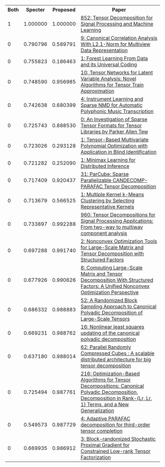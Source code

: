 <html><table><tr>
<th>Both</th>
<th>Specter</th>
<th>Proposed</th>
<th>Paper</th>
</tr>
<tr>
<td>1</td>
<td>1.000000</td>
<td>1.000000</td>
<td><a href="https://www.semanticscholar.org/paper/eed9fa4483cab37eacd59db0fac4b1441431ee85">852: Tensor Decomposition for Signal Processing and Machine Learning</a></td>
</tr>
<tr>
<td>0</td>
<td>0.790796</td>
<td>0.589791</td>
<td><a href="https://www.semanticscholar.org/paper/1848b6537c001b5d9a29509ea9dea3909950f850">9: Canonical Correlation Analysis With L2,1-Norm for Multiview Data Representation</a></td>
</tr>
<tr>
<td>0</td>
<td>0.755823</td>
<td>0.186463</td>
<td><a href="https://www.semanticscholar.org/paper/cb67e965659c25954d4c9e1093859afb97296984">1: Forest Learning From Data and its Universal Coding</a></td>
</tr>
<tr>
<td>0</td>
<td>0.748590</td>
<td>0.956985</td>
<td><a href="https://www.semanticscholar.org/paper/da30a6d2b8fe5767ed7d3977ed927a2bd1d2e0e4">10: Tensor Networks for Latent Variable Analysis: Novel Algorithms for Tensor Train Approximation</a></td>
</tr>
<tr>
<td>0</td>
<td>0.742638</td>
<td>0.680399</td>
<td><a href="https://www.semanticscholar.org/paper/21c380b5481814fd0a9608e9f6afbb03e9d6aee8">4: Instrument Learning and Sparse NMD for Automatic Polyphonic Music Transcription</a></td>
</tr>
<tr>
<td>0</td>
<td>0.725743</td>
<td>0.888530</td>
<td><a href="https://www.semanticscholar.org/paper/048edbb8f73a5ddee4891922d5c2bef61656e429">0: An Investigation of Sparse Tensor Formats for Tensor Libraries by Parker Allen Tew</a></td>
</tr>
<tr>
<td>0</td>
<td>0.723026</td>
<td>0.293128</td>
<td><a href="https://www.semanticscholar.org/paper/c34b4cc39282e53e8cd8b21a9d7773ded8abba01">1: Tensor-Based Multivariate Polynomial Optimization with Application in Blind Identification</a></td>
</tr>
<tr>
<td>0</td>
<td>0.721282</td>
<td>0.252090</td>
<td><a href="https://www.semanticscholar.org/paper/9c55e7c8d91da95c6c2376bff113046b55a4672d">1: Minimax Learning for Distributed Inference</a></td>
</tr>
<tr>
<td>0</td>
<td>0.717409</td>
<td>0.920437</td>
<td><a href="https://www.semanticscholar.org/paper/3c9d7f13cf54105dae995ed53df87479818cbebc">31: ParCube: Sparse Parallelizable CANDECOMP-PARAFAC Tensor Decomposition</a></td>
</tr>
<tr>
<td>0</td>
<td>0.713679</td>
<td>0.566525</td>
<td><a href="https://www.semanticscholar.org/paper/fd4c42ed5d69bfc35c1d9f64830d99b3f1ba7cac">1: Multiple Kernel k-Means Clustering by Selecting Representative Kernels</a></td>
</tr>
<tr>
<td>0</td>
<td>0.733897</td>
<td>0.992288</td>
<td><a href="https://www.semanticscholar.org/paper/b62e8bdef1af2d4d4dd6b659a49def5b185ab8cd">960: Tensor Decompositions for Signal Processing Applications: From two-way to multiway component analysis</a></td>
</tr>
<tr>
<td>0</td>
<td>0.697288</td>
<td>0.991740</td>
<td><a href="https://www.semanticscholar.org/paper/a0265baf13a71d3bca7da9de745a4f787b66a31c">2: Nonconvex Optimization Tools for Large-Scale Matrix and Tensor Decomposition with Structured Factors</a></td>
</tr>
<tr>
<td>0</td>
<td>0.677926</td>
<td>0.990626</td>
<td><a href="https://www.semanticscholar.org/paper/31bd7f84063f827b3b341336d472a21b63e9396b">8: Computing Large-Scale Matrix and Tensor Decomposition With Structured Factors: A Unified Nonconvex Optimization Perspective</a></td>
</tr>
<tr>
<td>0</td>
<td>0.686332</td>
<td>0.988883</td>
<td><a href="https://www.semanticscholar.org/paper/7d274d4937f43243e90bdd6ee5ee0536a83effe5">52: A Randomized Block Sampling Approach to Canonical Polyadic Decomposition of Large-Scale Tensors</a></td>
</tr>
<tr>
<td>0</td>
<td>0.669231</td>
<td>0.988762</td>
<td><a href="https://www.semanticscholar.org/paper/8fec1704afd98aa89d4310ea6d8cb8d1f3111005">16: Nonlinear least squares updating of the canonical polyadic decomposition</a></td>
</tr>
<tr>
<td>0</td>
<td>0.637180</td>
<td>0.988014</td>
<td><a href="https://www.semanticscholar.org/paper/3d5b405d9b0b9772a7ba2cc855bc552aa73c10a0">62: Parallel Randomly Compressed Cubes : A scalable distributed architecture for big tensor decomposition</a></td>
</tr>
<tr>
<td>0</td>
<td>0.725494</td>
<td>0.987761</td>
<td><a href="https://www.semanticscholar.org/paper/8cbaa383c9fdb355ebfc615dd0215491bdbd9b23">216: Optimization-Based Algorithms for Tensor Decompositions: Canonical Polyadic Decomposition, Decomposition in Rank-(Lr, Lr, 1) Terms, and a New Generalization</a></td>
</tr>
<tr>
<td>0</td>
<td>0.549573</td>
<td>0.987729</td>
<td><a href="https://www.semanticscholar.org/paper/50ada6bea2079835e9e8f42e34c4c5e7cc25d9cf">4: Adaptive PARAFAC decomposition for third-order tensor completion</a></td>
</tr>
<tr>
<td>0</td>
<td>0.669935</td>
<td>0.986912</td>
<td><a href="https://www.semanticscholar.org/paper/058e272a3df15f448bc88c91ef2205237cbecddc">3: Block-randomized Stochastic Proximal Gradient for Constrained Low-rank Tensor Factorization</a></td>
</tr>
</table></html>
